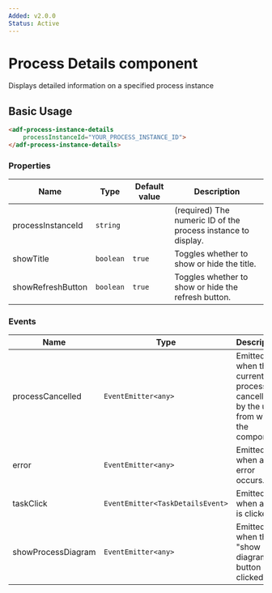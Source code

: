 ```yaml
---
Added: v2.0.0
Status: Active
---
```

# Process Details component

Displays detailed information on a specified process instance

## Basic Usage

```html
<adf-process-instance-details 
    processInstanceId="YOUR_PROCESS_INSTANCE_ID">
</adf-process-instance-details>
```

### Properties

| Name | Type | Default value | Description |
| ---- | ---- | ------------- | ----------- |
| processInstanceId | `string` |  | (required) The numeric ID of the process instance to display.  |
| showTitle | `boolean` | `true` | Toggles whether to show or hide the title.  |
| showRefreshButton | `boolean` | `true` | Toggles whether to show or hide the refresh button.  |

### Events

| Name | Type | Description |
| ---- | ---- | ----------- |
| processCancelled | `EventEmitter<any>` | Emitted when the current process is cancelled by the user from within the component. |
| error | `EventEmitter<any>` | Emitted when an error occurs. |
| taskClick | `EventEmitter<TaskDetailsEvent>` | Emitted when a task is clicked. |
| showProcessDiagram | `EventEmitter<any>` | Emitted when the "show diagram" button is clicked. |
